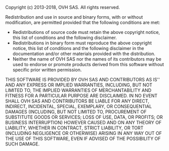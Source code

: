 Copyright (c) 2013-2018, OVH SAS.
All rights reserved.

Redistribution and use in source and binary forms, with or without
modification, are permitted provided that the following conditions are met:

  * Redistributions of source code must retain the above copyright
    notice, this list of conditions and the following disclaimer.
  * Redistributions in binary form must reproduce the above copyright
    notice, this list of conditions and the following disclaimer in the
    documentation and/or other materials provided with the distribution.
  * Neither the name of OVH SAS nor the
    names of its contributors may be used to endorse or promote products
    derived from this software without specific prior written permission.

THIS SOFTWARE IS PROVIDED BY OVH SAS AND CONTRIBUTORS AS IS'' AND ANY
EXPRESS OR IMPLIED WARRANTIES, INCLUDING, BUT NOT LIMITED TO, THE IMPLIED
WARRANTIES OF MERCHANTABILITY AND FITNESS FOR A PARTICULAR PURPOSE ARE
DISCLAIMED. IN NO EVENT SHALL OVH SAS AND CONTRIBUTORS BE LIABLE FOR ANY
DIRECT, INDIRECT, INCIDENTAL, SPECIAL, EXEMPLARY, OR CONSEQUENTIAL DAMAGES
(INCLUDING, BUT NOT LIMITED TO, PROCUREMENT OF SUBSTITUTE GOODS OR SERVICES;
LOSS OF USE, DATA, OR PROFITS; OR BUSINESS INTERRUPTION) HOWEVER CAUSED AND
ON ANY THEORY OF LIABILITY, WHETHER IN CONTRACT, STRICT LIABILITY, OR TORT
(INCLUDING NEGLIGENCE OR OTHERWISE) ARISING IN ANY WAY OUT OF THE USE OF THIS
SOFTWARE, EVEN IF ADVISED OF THE POSSIBILITY OF SUCH DAMAGE.
